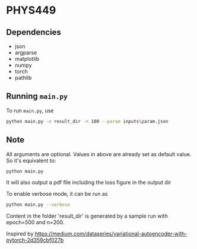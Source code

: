 # PHYS449

## Dependencies

- json
- argparse
- matplotlib
- numpy
- torch
- pathlib

## Running `main.py`

To run `main.py`, use

```sh
python main.py -o result_dir -n 100 --param inputs\param.json
```

## Note
All arguments are optional. Values in above are already set as default value. So it's equivalent to:

```sh
python main.py
```

It will also output a pdf file including the loss figure in the output dir

To enable verbose mode, it can be run as

```sh
python main.py --verbose
```

Content in the folder 'result_dir' is generated by a sample run with epoch=500 and n=200.

Inspired by https://medium.com/dataseries/variational-autoencoder-with-pytorch-2d359cbf027b
